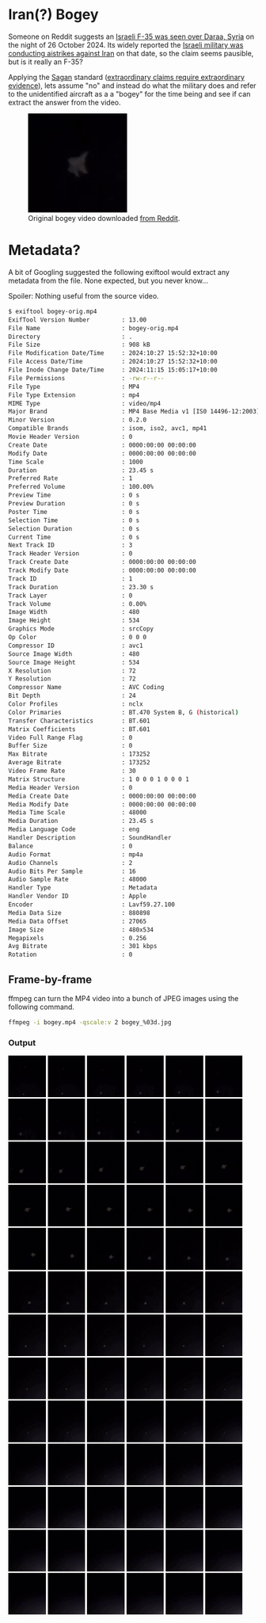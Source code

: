 # Iran(?) Bogey
Someone on Reddit suggests an [Israeli F-35 was seen over Daraa, Syria](https://www.reddit.com/r/aviation/comments/1gcaxaj/israeli_f35_seen_over_daraa_syria_26_oct_2024/) on the night of 26 October 2024. Its widely reported the [Israeli military was conducting aistrikes against Iran](https://en.wikipedia.org/wiki/October_2024_Israeli_strikes_on_Iran) on that date, so the claim seems pausible, but is it really an F-35? 

Applying the [Sagan](https://en.wikipedia.org/wiki/Carl_Sagan) standard ([extraordinary claims require extraordinary evidence](https://en.wikipedia.org/wiki/Extraordinary_claims_require_extraordinary_evidence)), lets assume "no" and instead do what the military does and refer to the unidentified aircraft as a a "bogey" for the time being and see if can extract the answer from the video.

<figure>
    <img src="readme-bogey_010.png"
         alt="Original bogey video downloaded from Reddit">
    <figcaption>Original bogey video downloaded <a href="https://www.reddit.com/r/aviation/comments/1gcaxaj/israeli_f35_seen_over_daraa_syria_26_oct_2024/">from Reddit</a>.</figcaption>
</figure>

# Metadata?
A bit of Googling suggested the following exiftool would extract any metadata from the file. None expected, but you never know...

Spoiler: Nothing useful from the source video. 
 
```bash
$ exiftool bogey-orig.mp4
ExifTool Version Number         : 13.00
File Name                       : bogey-orig.mp4
Directory                       : .
File Size                       : 908 kB
File Modification Date/Time     : 2024:10:27 15:52:32+10:00
File Access Date/Time           : 2024:10:27 15:52:32+10:00
File Inode Change Date/Time     : 2024:11:15 15:05:17+10:00
File Permissions                : -rw-r--r--
File Type                       : MP4
File Type Extension             : mp4
MIME Type                       : video/mp4
Major Brand                     : MP4 Base Media v1 [IS0 14496-12:2003]
Minor Version                   : 0.2.0
Compatible Brands               : isom, iso2, avc1, mp41
Movie Header Version            : 0
Create Date                     : 0000:00:00 00:00:00
Modify Date                     : 0000:00:00 00:00:00
Time Scale                      : 1000
Duration                        : 23.45 s
Preferred Rate                  : 1
Preferred Volume                : 100.00%
Preview Time                    : 0 s
Preview Duration                : 0 s
Poster Time                     : 0 s
Selection Time                  : 0 s
Selection Duration              : 0 s
Current Time                    : 0 s
Next Track ID                   : 3
Track Header Version            : 0
Track Create Date               : 0000:00:00 00:00:00
Track Modify Date               : 0000:00:00 00:00:00
Track ID                        : 1
Track Duration                  : 23.30 s
Track Layer                     : 0
Track Volume                    : 0.00%
Image Width                     : 480
Image Height                    : 534
Graphics Mode                   : srcCopy
Op Color                        : 0 0 0
Compressor ID                   : avc1
Source Image Width              : 480
Source Image Height             : 534
X Resolution                    : 72
Y Resolution                    : 72
Compressor Name                 : AVC Coding
Bit Depth                       : 24
Color Profiles                  : nclx
Color Primaries                 : BT.470 System B, G (historical)
Transfer Characteristics        : BT.601
Matrix Coefficients             : BT.601
Video Full Range Flag           : 0
Buffer Size                     : 0
Max Bitrate                     : 173252
Average Bitrate                 : 173252
Video Frame Rate                : 30
Matrix Structure                : 1 0 0 0 1 0 0 0 1
Media Header Version            : 0
Media Create Date               : 0000:00:00 00:00:00
Media Modify Date               : 0000:00:00 00:00:00
Media Time Scale                : 48000
Media Duration                  : 23.45 s
Media Language Code             : eng
Handler Description             : SoundHandler
Balance                         : 0
Audio Format                    : mp4a
Audio Channels                  : 2
Audio Bits Per Sample           : 16
Audio Sample Rate               : 48000
Handler Type                    : Metadata
Handler Vendor ID               : Apple
Encoder                         : Lavf59.27.100
Media Data Size                 : 880898
Media Data Offset               : 27065
Image Size                      : 480x534
Megapixels                      : 0.256
Avg Bitrate                     : 301 kbps
Rotation                        : 0
```

## Frame-by-frame
ffmpeg can turn the MP4 video into a bunch of JPEG images using the following command.

```bash
ffmpeg -i bogey.mp4 -qscale:v 2 bogey_%03d.jpg
```
### Output
<img src="./ffmpeg-out/bogey_001.jpg" width="15%" alt="bogey_001.jpg"/> <img src="./ffmpeg-out/bogey_002.jpg" width="15%" alt="bogey_002.jpg"/> <img src="./ffmpeg-out/bogey_003.jpg" width="15%" alt="bogey_003.jpg"/> <img src="./ffmpeg-out/bogey_004.jpg" width="15%" alt="bogey_004.jpg"/> <img src="./ffmpeg-out/bogey_005.jpg" width="15%" alt="bogey_005.jpg"/> <img src="./ffmpeg-out/bogey_006.jpg" width="15%" alt="bogey_006.jpg"/> <img src="./ffmpeg-out/bogey_007.jpg" width="15%" alt="bogey_007.jpg"/> <img src="./ffmpeg-out/bogey_008.jpg" width="15%" alt="bogey_008.jpg"/> <img src="./ffmpeg-out/bogey_009.jpg" width="15%" alt="bogey_009.jpg"/> <img src="./ffmpeg-out/bogey_010.jpg" width="15%" alt="bogey_010.jpg"/> <img src="./ffmpeg-out/bogey_011.jpg" width="15%" alt="bogey_011.jpg"/> <img src="./ffmpeg-out/bogey_012.jpg" width="15%" alt="bogey_012.jpg"/> <img src="./ffmpeg-out/bogey_013.jpg" width="15%" alt="bogey_013.jpg"/> <img src="./ffmpeg-out/bogey_014.jpg" width="15%" alt="bogey_014.jpg"/> <img src="./ffmpeg-out/bogey_015.jpg" width="15%" alt="bogey_015.jpg"/> <img src="./ffmpeg-out/bogey_016.jpg" width="15%" alt="bogey_016.jpg"/> <img src="./ffmpeg-out/bogey_017.jpg" width="15%" alt="bogey_017.jpg"/> <img src="./ffmpeg-out/bogey_018.jpg" width="15%" alt="bogey_018.jpg"/> <img src="./ffmpeg-out/bogey_019.jpg" width="15%" alt="bogey_019.jpg"/> <img src="./ffmpeg-out/bogey_020.jpg" width="15%" alt="bogey_020.jpg"/> <img src="./ffmpeg-out/bogey_021.jpg" width="15%" alt="bogey_021.jpg"/> <img src="./ffmpeg-out/bogey_022.jpg" width="15%" alt="bogey_022.jpg"/> <img src="./ffmpeg-out/bogey_023.jpg" width="15%" alt="bogey_023.jpg"/> <img src="./ffmpeg-out/bogey_024.jpg" width="15%" alt="bogey_024.jpg"/> <img src="./ffmpeg-out/bogey_025.jpg" width="15%" alt="bogey_025.jpg"/> <img src="./ffmpeg-out/bogey_026.jpg" width="15%" alt="bogey_026.jpg"/> <img src="./ffmpeg-out/bogey_027.jpg" width="15%" alt="bogey_027.jpg"/> <img src="./ffmpeg-out/bogey_028.jpg" width="15%" alt="bogey_028.jpg"/> <img src="./ffmpeg-out/bogey_029.jpg" width="15%" alt="bogey_029.jpg"/> <img src="./ffmpeg-out/bogey_030.jpg" width="15%" alt="bogey_030.jpg"/> <img src="./ffmpeg-out/bogey_031.jpg" width="15%" alt="bogey_031.jpg"/> <img src="./ffmpeg-out/bogey_032.jpg" width="15%" alt="bogey_032.jpg"/> <img src="./ffmpeg-out/bogey_033.jpg" width="15%" alt="bogey_033.jpg"/> <img src="./ffmpeg-out/bogey_034.jpg" width="15%" alt="bogey_034.jpg"/> <img src="./ffmpeg-out/bogey_035.jpg" width="15%" alt="bogey_035.jpg"/> <img src="./ffmpeg-out/bogey_036.jpg" width="15%" alt="bogey_036.jpg"/> <img src="./ffmpeg-out/bogey_037.jpg" width="15%" alt="bogey_037.jpg"/> <img src="./ffmpeg-out/bogey_038.jpg" width="15%" alt="bogey_038.jpg"/> <img src="./ffmpeg-out/bogey_039.jpg" width="15%" alt="bogey_039.jpg"/> <img src="./ffmpeg-out/bogey_040.jpg" width="15%" alt="bogey_040.jpg"/> <img src="./ffmpeg-out/bogey_041.jpg" width="15%" alt="bogey_041.jpg"/> <img src="./ffmpeg-out/bogey_042.jpg" width="15%" alt="bogey_042.jpg"/> <img src="./ffmpeg-out/bogey_043.jpg" width="15%" alt="bogey_043.jpg"/> <img src="./ffmpeg-out/bogey_044.jpg" width="15%" alt="bogey_044.jpg"/> <img src="./ffmpeg-out/bogey_045.jpg" width="15%" alt="bogey_045.jpg"/> <img src="./ffmpeg-out/bogey_046.jpg" width="15%" alt="bogey_046.jpg"/> <img src="./ffmpeg-out/bogey_047.jpg" width="15%" alt="bogey_047.jpg"/> <img src="./ffmpeg-out/bogey_048.jpg" width="15%" alt="bogey_048.jpg"/> <img src="./ffmpeg-out/bogey_049.jpg" width="15%" alt="bogey_049.jpg"/> <img src="./ffmpeg-out/bogey_050.jpg" width="15%" alt="bogey_050.jpg"/> <img src="./ffmpeg-out/bogey_051.jpg" width="15%" alt="bogey_051.jpg"/> <img src="./ffmpeg-out/bogey_052.jpg" width="15%" alt="bogey_052.jpg"/> <img src="./ffmpeg-out/bogey_053.jpg" width="15%" alt="bogey_053.jpg"/> <img src="./ffmpeg-out/bogey_054.jpg" width="15%" alt="bogey_054.jpg"/> <img src="./ffmpeg-out/bogey_055.jpg" width="15%" alt="bogey_055.jpg"/> <img src="./ffmpeg-out/bogey_056.jpg" width="15%" alt="bogey_056.jpg"/> <img src="./ffmpeg-out/bogey_057.jpg" width="15%" alt="bogey_057.jpg"/> <img src="./ffmpeg-out/bogey_058.jpg" width="15%" alt="bogey_058.jpg"/> <img src="./ffmpeg-out/bogey_059.jpg" width="15%" alt="bogey_059.jpg"/> <img src="./ffmpeg-out/bogey_060.jpg" width="15%" alt="bogey_060.jpg"/> <img src="./ffmpeg-out/bogey_061.jpg" width="15%" alt="bogey_061.jpg"/> <img src="./ffmpeg-out/bogey_062.jpg" width="15%" alt="bogey_062.jpg"/> <img src="./ffmpeg-out/bogey_063.jpg" width="15%" alt="bogey_063.jpg"/> <img src="./ffmpeg-out/bogey_064.jpg" width="15%" alt="bogey_064.jpg"/> <img src="./ffmpeg-out/bogey_065.jpg" width="15%" alt="bogey_065.jpg"/> <img src="./ffmpeg-out/bogey_066.jpg" width="15%" alt="bogey_066.jpg"/> <img src="./ffmpeg-out/bogey_067.jpg" width="15%" alt="bogey_067.jpg"/> <img src="./ffmpeg-out/bogey_068.jpg" width="15%" alt="bogey_068.jpg"/> <img src="./ffmpeg-out/bogey_069.jpg" width="15%" alt="bogey_069.jpg"/> <img src="./ffmpeg-out/bogey_070.jpg" width="15%" alt="bogey_070.jpg"/> <img src="./ffmpeg-out/bogey_071.jpg" width="15%" alt="bogey_071.jpg"/> <img src="./ffmpeg-out/bogey_072.jpg" width="15%" alt="bogey_072.jpg"/> <img src="./ffmpeg-out/bogey_073.jpg" width="15%" alt="bogey_073.jpg"/> <img src="./ffmpeg-out/bogey_074.jpg" width="15%" alt="bogey_074.jpg"/> <img src="./ffmpeg-out/bogey_075.jpg" width="15%" alt="bogey_075.jpg"/> <img src="./ffmpeg-out/bogey_076.jpg" width="15%" alt="bogey_076.jpg"/> <img src="./ffmpeg-out/bogey_077.jpg" width="15%" alt="bogey_077.jpg"/> <img src="./ffmpeg-out/bogey_078.jpg" width="15%" alt="bogey_078.jpg"/>
